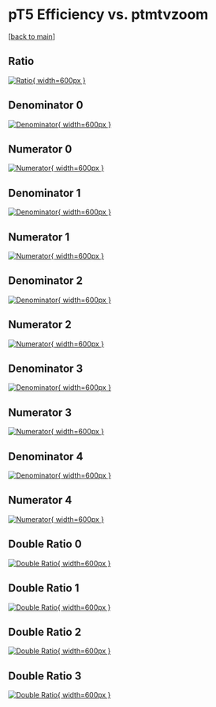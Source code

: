 # pT5 Efficiency vs. ptmtvzoom

[[back to main](./)]



## Ratio

[![Ratio](../mtv/var/pT5_vtr_13_0_eff_ptmtvzoom.png){ width=600px }](../mtv/var/pT5_vtr_13_0_eff_ptmtvzoom.pdf)

## Denominator 0

[![Denominator](../mtv/den/pT5_vtr_13_0_eff_ptmtvzoom_den0.png){ width=600px }](../mtv/den/pT5_vtr_13_0_eff_ptmtvzoom_den0.pdf)

## Numerator 0

[![Numerator](../mtv/num/pT5_vtr_13_0_eff_ptmtvzoom_num0.png){ width=600px }](../mtv/num/pT5_vtr_13_0_eff_ptmtvzoom_num0.pdf)

## Denominator 1

[![Denominator](../mtv/den/pT5_vtr_13_0_eff_ptmtvzoom_den1.png){ width=600px }](../mtv/den/pT5_vtr_13_0_eff_ptmtvzoom_den1.pdf)

## Numerator 1

[![Numerator](../mtv/num/pT5_vtr_13_0_eff_ptmtvzoom_num1.png){ width=600px }](../mtv/num/pT5_vtr_13_0_eff_ptmtvzoom_num1.pdf)

## Denominator 2

[![Denominator](../mtv/den/pT5_vtr_13_0_eff_ptmtvzoom_den2.png){ width=600px }](../mtv/den/pT5_vtr_13_0_eff_ptmtvzoom_den2.pdf)

## Numerator 2

[![Numerator](../mtv/num/pT5_vtr_13_0_eff_ptmtvzoom_num2.png){ width=600px }](../mtv/num/pT5_vtr_13_0_eff_ptmtvzoom_num2.pdf)

## Denominator 3

[![Denominator](../mtv/den/pT5_vtr_13_0_eff_ptmtvzoom_den3.png){ width=600px }](../mtv/den/pT5_vtr_13_0_eff_ptmtvzoom_den3.pdf)

## Numerator 3

[![Numerator](../mtv/num/pT5_vtr_13_0_eff_ptmtvzoom_num3.png){ width=600px }](../mtv/num/pT5_vtr_13_0_eff_ptmtvzoom_num3.pdf)

## Denominator 4

[![Denominator](../mtv/den/pT5_vtr_13_0_eff_ptmtvzoom_den4.png){ width=600px }](../mtv/den/pT5_vtr_13_0_eff_ptmtvzoom_den4.pdf)

## Numerator 4

[![Numerator](../mtv/num/pT5_vtr_13_0_eff_ptmtvzoom_num4.png){ width=600px }](../mtv/num/pT5_vtr_13_0_eff_ptmtvzoom_num4.pdf)

## Double Ratio 0

[![Double Ratio](../mtv/ratio/pT5_vtr_13_0_eff_ptmtvzoom_ratio0.png){ width=600px }](../mtv/ratio/pT5_vtr_13_0_eff_ptmtvzoom_ratio0.pdf)

## Double Ratio 1

[![Double Ratio](../mtv/ratio/pT5_vtr_13_0_eff_ptmtvzoom_ratio1.png){ width=600px }](../mtv/ratio/pT5_vtr_13_0_eff_ptmtvzoom_ratio1.pdf)

## Double Ratio 2

[![Double Ratio](../mtv/ratio/pT5_vtr_13_0_eff_ptmtvzoom_ratio2.png){ width=600px }](../mtv/ratio/pT5_vtr_13_0_eff_ptmtvzoom_ratio2.pdf)

## Double Ratio 3

[![Double Ratio](../mtv/ratio/pT5_vtr_13_0_eff_ptmtvzoom_ratio3.png){ width=600px }](../mtv/ratio/pT5_vtr_13_0_eff_ptmtvzoom_ratio3.pdf)

